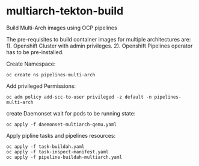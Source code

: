 # multiarch-tekton-build
Build Multi-Arch images using OCP pipelines

The pre-requisites to build container images for multiple architectures are:
1). Openshift Cluster with admin privileges.
2). Openshift Pipelines operator has to be pre-installed.

Create Namespace:
```
oc create ns pipelines-multi-arch
```
Add privileged Permissions:
```
oc adm policy add-scc-to-user privileged -z default -n pipelines-multi-arch
```
create Daemonset wait for pods to be running state:
```
oc apply -f daemonset-multiarch-qemu.yaml
```
Apply pipline tasks and pipelines resources: 
```
oc apply -f task-buildah.yaml
oc apply -f task-inspect-manifest.yaml
oc apply -f pipeline-buildah-multiarch.yaml
```
